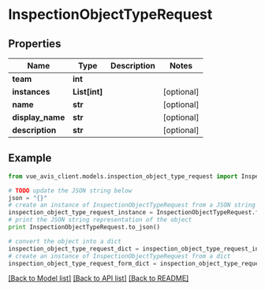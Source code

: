 # InspectionObjectTypeRequest


## Properties

Name | Type | Description | Notes
------------ | ------------- | ------------- | -------------
**team** | **int** |  | 
**instances** | **List[int]** |  | [optional] 
**name** | **str** |  | [optional] 
**display_name** | **str** |  | [optional] 
**description** | **str** |  | [optional] 

## Example

```python
from vue_avis_client.models.inspection_object_type_request import InspectionObjectTypeRequest

# TODO update the JSON string below
json = "{}"
# create an instance of InspectionObjectTypeRequest from a JSON string
inspection_object_type_request_instance = InspectionObjectTypeRequest.from_json(json)
# print the JSON string representation of the object
print InspectionObjectTypeRequest.to_json()

# convert the object into a dict
inspection_object_type_request_dict = inspection_object_type_request_instance.to_dict()
# create an instance of InspectionObjectTypeRequest from a dict
inspection_object_type_request_form_dict = inspection_object_type_request.from_dict(inspection_object_type_request_dict)
```
[[Back to Model list]](../README.md#documentation-for-models) [[Back to API list]](../README.md#documentation-for-api-endpoints) [[Back to README]](../README.md)


